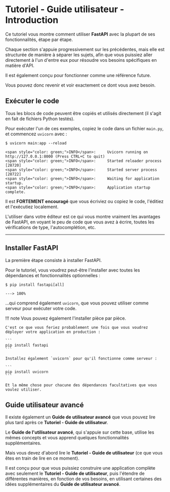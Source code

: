 # Tutoriel - Guide utilisateur - Introduction

Ce tutoriel vous montre comment utiliser **FastAPI** avec la plupart de ses fonctionnalités, étape par étape.

Chaque section s'appuie progressivement sur les précédentes, mais elle est structurée de manière à séparer les sujets, afin que vous puissiez aller directement à l'un d'entre eux pour résoudre vos besoins spécifiques en matière d'API.

Il est également conçu pour fonctionner comme une référence future.

Vous pouvez donc revenir et voir exactement ce dont vous avez besoin.

## Exécuter le code

Tous les blocs de code peuvent être copiés et utilisés directement (il s'agit en fait de fichiers Python testés).

Pour exécuter l'un de ces exemples, copiez le code dans un fichier `main.py`, et commencez `uvicorn` avec :

<div class="termy">

```console
$ uvicorn main:app --reload

<span style="color: green;">INFO</span>:     Uvicorn running on http://127.0.0.1:8000 (Press CTRL+C to quit)
<span style="color: green;">INFO</span>:     Started reloader process [28720]
<span style="color: green;">INFO</span>:     Started server process [28722]
<span style="color: green;">INFO</span>:     Waiting for application startup.
<span style="color: green;">INFO</span>:     Application startup complete.
```

</div>

Il est **FORTEMENT encouragé** que vous écriviez ou copiez le code, l'éditiez et l'exécutiez localement.

L'utiliser dans votre éditeur est ce qui vous montre vraiment les avantages de FastAPI, en voyant le peu de code que vous avez à écrire, toutes les vérifications de type, l'autocomplétion, etc.

---

## Installer FastAPI

La première étape consiste à installer FastAPI.

Pour le tutoriel, vous voudrez peut-être l'installer avec toutes les dépendances et fonctionnalités optionnelles :

<div class="termy">

```console
$ pip install fastapi[all]

---> 100%
```

</div>

...qui comprend également `uvicorn`, que vous pouvez utiliser comme serveur pour exécuter votre code.

!!! note
    Vous pouvez également l'installer pièce par pièce.

    C'est ce que vous feriez probablement une fois que vous voudrez déployer votre application en production :

    ```
    pip install fastapi
    ```

    Installez également `uvicorn` pour qu'il fonctionne comme serveur :

    ```
    pip install uvicorn
    ```

    Et la même chose pour chacune des dépendances facultatives que vous voulez utiliser.

## Guide utilisateur avancé

Il existe également un **Guide de utilisateur avancé** que vous pouvez lire plus tard après ce **Tutoriel - Guide de utilisateur**.

Le **Guide de l'utilisateur avancé**, qui s'appuie sur cette base, utilise les mêmes concepts et vous apprend quelques fonctionnalités supplémentaires.

Mais vous devez d'abord lire le **Tutoriel - Guide de utilisateur** (ce que vous êtes en train de lire en ce moment).

Il est conçu pour que vous puissiez construire une application complète avec seulement le **Tutoriel - Guide de utilisateur**, puis l'étendre de différentes manières, en fonction de vos besoins, en utilisant certaines des idées supplémentaires du **Guide de utilisateur avancé**.
